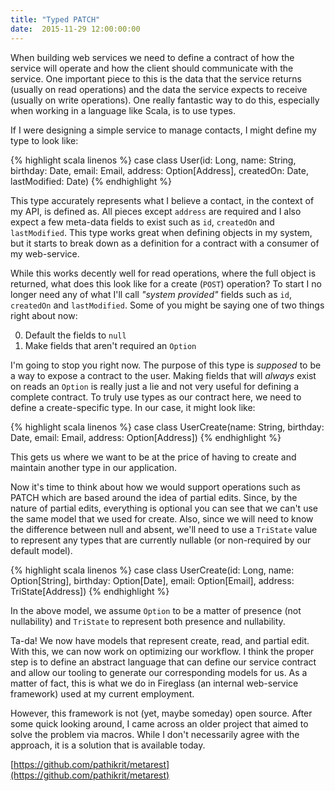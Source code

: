 ```yaml
---
title: "Typed PATCH"
date:  2015-11-29 12:00:00:00
---
```


When building web services we need to define a contract of how the service
will operate and how the client should communicate with the service. One important
piece to this is the data that the service returns (usually on read operations)
and the data the service expects to receive (usually on write operations). One
really fantastic way to do this, especially when working in a language like Scala,
is to use types.

If I were designing a simple service to manage contacts, I might define my type
to look like:

{% highlight scala linenos %}
case class User(id: Long,
                name:         String,
                birthday:     Date,
                email:        Email,
                address:      Option[Address],
                createdOn:    Date,
                lastModified: Date)
{% endhighlight %}

This type accurately represents what I believe a contact, in the context of my
API, is defined as. All pieces except `address` are required 
and I also expect a few meta-data fields to exist such as `id`, 
`createdOn` and `lastModified`. This type works great when defining objects
in my system, but it starts to break down as a definition for a contract with a
consumer of my web-service. 

While this works decently well for read operations, where the full object
is returned, what does this look like for a create (`POST`) operation? To start I
no longer need any of what I'll call _"system provided"_ fields such as `id`, 
`createdOn` and `lastModified`. Some of you might be saying one of two things right
about now:

0. Default the fields to `null`
0. Make fields that aren't required an `Option`

I'm going to stop you right now. The purpose of this type is _supposed_ to be a way
to expose a contract to the user. Making fields that will _always_ exist on reads
an `Option` is really just a lie and not very useful for defining a complete contract.
To truly use types as our contract here, we need to define a create-specific type.
In our case, it might look like:

{% highlight scala linenos %}
case class UserCreate(name:     String,
                      birthday: Date,
                      email:    Email,
                      address:  Option[Address])
{% endhighlight %}

This gets us where we want to be at the price of having to create and maintain another
type in our application. 

Now it's time to think about how we would support operations such as PATCH which
are based around the idea of partial edits. Since, by the nature of partial edits,
everything is optional you can see that we can't use the same model that we used
for create. Also, since we will need to know the difference between null and absent,
we'll need to use a `TriState` value to represent any types that are currently 
nullable (or non-required by our default model).

{% highlight scala linenos %}
case class UserCreate(id:       Long,
                      name:     Option[String],
                      birthday: Option[Date],
                      email:    Option[Email],
                      address:  TriState[Address])
{% endhighlight %}

In the above model, we assume `Option` to be a matter of presence (not nullability) and
`TriState` to represent both presence and nullability.

Ta-da! We now have models that represent create, read, and partial edit. With this, we can
now work on optimizing our workflow. I think the proper step is to define an
abstract language that can define our service contract and allow our tooling to
generate our corresponding models for us. As a matter of fact, this is what we do
in Fireglass (an internal web-service framework) used at my current employment.

However, this framework is not (yet, maybe someday) open source. After some quick
looking around, I came across an older project that aimed to solve the problem via
macros. While I don't necessarily agree with the approach, it is a solution that is
available today.

[https://github.com/pathikrit/metarest](https://github.com/pathikrit/metarest)
